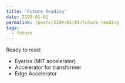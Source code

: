 ```yaml
---
title: 'Future Reading'
date: 2199-01-01
permalink: /posts/2199/01/01/future_reading
tags:
  - future
---
```

 
Ready to read:
* Eyeriss (MIT accelerator)
* Accelerator for transformer
* Edge Accelerator
